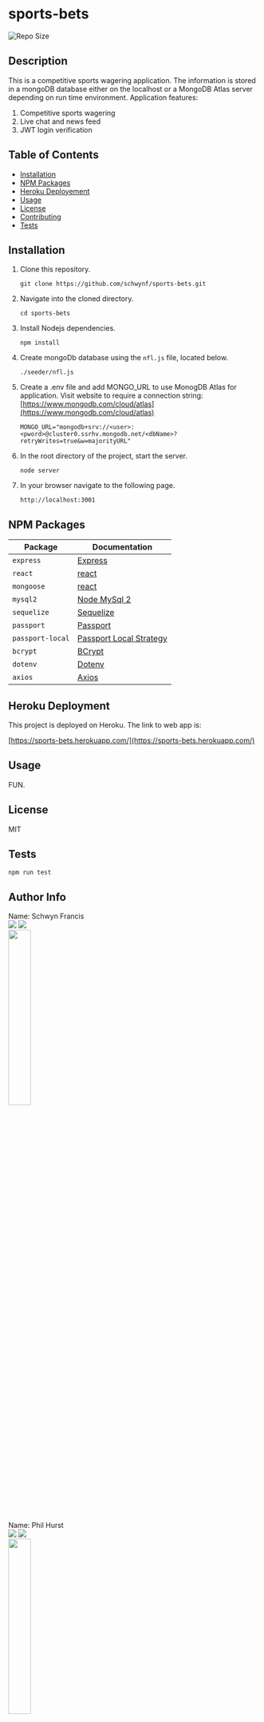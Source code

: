# sports-bets
 
![Repo Size](https://img.shields.io/github/repo-size/schwynf/sports-bets) <br> 
## Description <span id="d"></span> 
This is a competitive sports wagering application. The information is stored in a mongoDB database either on the localhost or a MongoDB Atlas server depending on run time environment. Application features:
1. Competitive sports wagering
1. Live chat and news feed
1. JWT login verification
    
## Table of Contents 
 <ul><li><a href="#i">Installation</a></li><li><a href="#npm">NPM Packages</a></li><li><a href="#heroku">Heroku Deployement</a></li><li><a href="#u">Usage</a></li><li><a href="#l">License</a></li><li><a href="#c">Contributing</a></li><li><a href="#t">Tests</a></li></ul> 
 
## Installation <span id="i"></span> 
1. Clone this repository.
    ```
    git clone https://github.com/schwynf/sports-bets.git
    ```
1. Navigate into the cloned directory.
    ```
    cd sports-bets
    ```
1. Install Nodejs dependencies.
    ```
    npm install
    ```
1. Create mongoDb database using the `nfl.js` file, located below.
    ```
    ./seeder/nfl.js
    ```
1. Create a .env file and add MONGO_URL to use MonogDB Atlas for application. Visit website to require a connection string: [https://www.mongodb.com/cloud/atlas](https://www.mongodb.com/cloud/atlas)
	 ```
    MONGO_URL="mongodb+srv://<user>:<pword>@cluster0.ssrhv.mongodb.net/<dbName>?retryWrites=true&w=majorityURL"
    ```
1. In the root directory of the project, start the server.
    ```
    node server
    ```
1. In your browser navigate to the following page.
    ```
    http://localhost:3001

## NPM Packages <span id="npm"></span>

| Package | Documentation |
| ----------- | ----------- |
| `express` | [Express](https://www.npmjs.com/package/express) |
| `react` | [react](https://www.npmjs.com/package/react) |
| `mongoose` | [react](https://www.npmjs.com/package/mongoose) |
| `mysql2` | [Node MySql 2](https://www.npmjs.com/package/mysql2) |
| `sequelize` | [Sequelize](https://www.npmjs.com/package/sequelize) |
| `passport` | [Passport](https://www.npmjs.com/package/passport) |
| `passport-local` | [Passport Local Strategy](https://www.npmjs.com/package/passport-local) |
| `bcrypt` | [BCrypt](https://www.npmjs.com/package/bcrypt) |
| `dotenv` | [Dotenv](https://www.npmjs.com/package/dotenv) |
| `axios` | [Axios](https://www.npmjs.com/package/axios) |

## Heroku Deployment <span id="heroku"></span> 

This project is deployed on Heroku. The link to web app is:

[https://sports-bets.herokuapp.com/](https://sports-bets.herokuapp.com/)
 
## Usage <span id="u"></span> 
 FUN.
 
## License <span id="l"></span> 
MIT 
 
## Tests <span id="t"></span> 
 ```
 npm run test
 ```
 
## Author Info 
 
 Name: Schwyn Francis <br>
 <a href="https://github.com/Schwynf"><img src="https://img.shields.io/static/v1?label=Contact&message=Github&color=lightgrey" /></a>
 <a href="mailto:schwynf@gmail.com"><img src="https://img.shields.io/badge/Contact-Email%20Me!-lightgrey" /></a> <br>
 <img src="https://avatars.githubusercontent.com/u/59147321?" width="30%" />
 <br>
 
 Name: Phil Hurst <br>
 <a href="https://github.com/pyhurst"><img src="https://img.shields.io/static/v1?label=Contact&message=Github&color=lightgrey" /></a>
 <a href="mailto:philhurst9@gmail.com"><img src="https://img.shields.io/badge/Contact-Email%20Me!-lightgrey" /></a> <br>
<img src="https://avatars.githubusercontent.com/u/60010868?" width="30%" />
 <br>
 